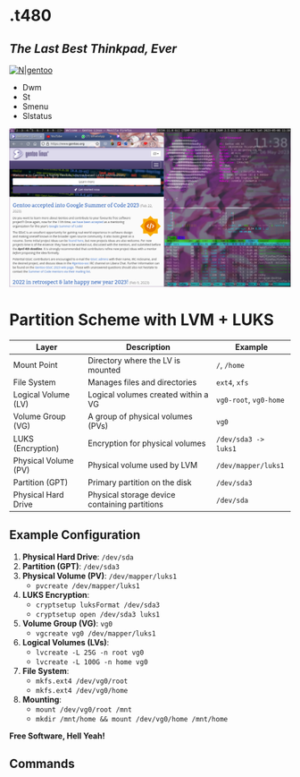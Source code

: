# .t480

## _The Last Best Thinkpad, Ever_

[![N|gentoo](https://sites.google.com/site/itm152network/_/rsrc/1467890109483/linux/gentoo/Gentoo.png)](https://www.gentoo.org/)

- Dwm
- St
- Smenu
- Slstatus

![demo.png](demo.png)

# Partition Scheme with LVM + LUKS

| **Layer**            | **Description**                          | **Example**            |
|----------------------|-------------------------------------------|------------------------|
| Mount Point          | Directory where the LV is mounted         | `/`, `/home`           |
| File System          | Manages files and directories             | `ext4`, `xfs`          |
| Logical Volume (LV)  | Logical volumes created within a VG       | `vg0-root`, `vg0-home` |
| Volume Group (VG)    | A group of physical volumes (PVs)         | `vg0`                  |
| LUKS (Encryption)    | Encryption for physical volumes           | `/dev/sda3 -> luks1`   |
| Physical Volume (PV) | Physical volume used by LVM               | `/dev/mapper/luks1`    |
| Partition (GPT)      | Primary partition on the disk             | `/dev/sda3`            |
| Physical Hard Drive  | Physical storage device containing partitions | `/dev/sda`          |

## Example Configuration

1. **Physical Hard Drive**: `/dev/sda`
2. **Partition (GPT)**: `/dev/sda3`
3. **Physical Volume (PV)**: `/dev/mapper/luks1`  
   - `pvcreate /dev/mapper/luks1`
4. **LUKS Encryption**:
   - `cryptsetup luksFormat /dev/sda3`
   - `cryptsetup open /dev/sda3 luks1`
5. **Volume Group (VG)**: `vg0`  
   - `vgcreate vg0 /dev/mapper/luks1`
6. **Logical Volumes (LVs)**:
   - `lvcreate -L 25G -n root vg0`
   - `lvcreate -L 100G -n home vg0`
7. **File System**:
   - `mkfs.ext4 /dev/vg0/root`
   - `mkfs.ext4 /dev/vg0/home`
8. **Mounting**:
   - `mount /dev/vg0/root /mnt`
   - `mkdir /mnt/home && mount /dev/vg0/home /mnt/home`


**Free Software, Hell Yeah!**


## Commands
